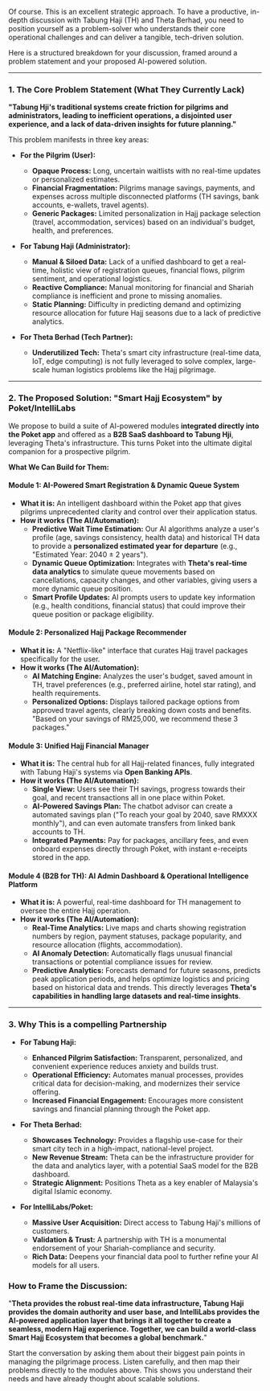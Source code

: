 Of course. This is an excellent strategic approach. To have a productive, in-depth discussion with Tabung Haji (TH) and Theta Berhad, you need to position yourself as a problem-solver who understands their core operational challenges and can deliver a tangible, tech-driven solution.

Here is a structured breakdown for your discussion, framed around a problem statement and your proposed AI-powered solution.

---

### **1. The Core Problem Statement (What They Currently Lack)**

**"Tabung Hji's traditional systems create friction for pilgrims and administrators, leading to inefficient operations, a disjointed user experience, and a lack of data-driven insights for future planning."**

This problem manifests in three key areas:

*   **For the Pilgrim (User):**
    *   **Opaque Process:** Long, uncertain waitlists with no real-time updates or personalized estimates.
    *   **Financial Fragmentation:** Pilgrims manage savings, payments, and expenses across multiple disconnected platforms (TH savings, bank accounts, e-wallets, travel agents).
    *   **Generic Packages:** Limited personalization in Hajj package selection (travel, accommodation, services) based on an individual's budget, health, and preferences.

*   **For Tabung Haji (Administrator):**
    *   **Manual & Siloed Data:** Lack of a unified dashboard to get a real-time, holistic view of registration queues, financial flows, pilgrim sentiment, and operational logistics.
    *   **Reactive Compliance:** Manual monitoring for financial and Shariah compliance is inefficient and prone to missing anomalies.
    *   **Static Planning:** Difficulty in predicting demand and optimizing resource allocation for future Hajj seasons due to a lack of predictive analytics.

*   **For Theta Berhad (Tech Partner):**
    *   **Underutilized Tech:** Theta's smart city infrastructure (real-time data, IoT, edge computing) is not fully leveraged to solve complex, large-scale human logistics problems like the Hajj pilgrimage.

---

### **2. The Proposed Solution: "Smart Hajj Ecosystem" by Poket/IntelliLabs**

We propose to build a suite of AI-powered modules **integrated directly into the Poket app** and offered as a **B2B SaaS dashboard to Tabung Hji**, leveraging Theta's infrastructure. This turns Poket into the ultimate digital companion for a prospective pilgrim.

**What We Can Build for Them:**

#### **Module 1: AI-Powered Smart Registration & Dynamic Queue System**

*   **What it is:** An intelligent dashboard within the Poket app that gives pilgrims unprecedented clarity and control over their application status.
*   **How it works (The AI/Automation):**
    *   **Predictive Wait Time Estimation:** Our AI algorithms analyze a user's profile (age, savings consistency, health data) and historical TH data to provide a **personalized estimated year for departure** (e.g., "Estimated Year: 2040 ± 2 years").
    *   **Dynamic Queue Optimization:** Integrates with **Theta's real-time data analytics** to simulate queue movements based on cancellations, capacity changes, and other variables, giving users a more dynamic queue position.
    *   **Smart Profile Updates:** AI prompts users to update key information (e.g., health conditions, financial status) that could improve their queue position or package eligibility.

#### **Module 2: Personalized Hajj Package Recommender**

*   **What it is:** A "Netflix-like" interface that curates Hajj travel packages specifically for the user.
*   **How it works (The AI/Automation):**
    *   **AI Matching Engine:** Analyzes the user's budget, saved amount in TH, travel preferences (e.g., preferred airline, hotel star rating), and health requirements.
    *   **Personalized Options:** Displays tailored package options from approved travel agents, clearly breaking down costs and benefits. "Based on your savings of RM25,000, we recommend these 3 packages."

#### **Module 3: Unified Hajj Financial Manager**

*   **What it is:** The central hub for all Hajj-related finances, fully integrated with Tabung Haji's systems via **Open Banking APIs**.
*   **How it works (The AI/Automation):**
    *   **Single View:** Users see their TH savings, progress towards their goal, and recent transactions all in one place within Poket.
    *   **AI-Powered Savings Plan:** The chatbot advisor can create a automated savings plan ("To reach your goal by 2040, save RMXXX monthly"), and can even automate transfers from linked bank accounts to TH.
    *   **Integrated Payments:** Pay for packages, ancillary fees, and even onboard expenses directly through Poket, with instant e-receipts stored in the app.

#### **Module 4 (B2B for TH): AI Admin Dashboard & Operational Intelligence Platform**

*   **What it is:** A powerful, real-time dashboard for TH management to oversee the entire Hajj operation.
*   **How it works (The AI/Automation):**
    *   **Real-Time Analytics:** Live maps and charts showing registration numbers by region, payment statuses, package popularity, and resource allocation (flights, accommodation).
    *   **AI Anomaly Detection:** Automatically flags unusual financial transactions or potential compliance issues for review.
    *   **Predictive Analytics:** Forecasts demand for future seasons, predicts peak application periods, and helps optimize logistics and pricing based on historical data and trends. This directly leverages **Theta's capabilities in handling large datasets and real-time insights**.

---

### **3. Why This is a compelling Partnership**

*   **For Tabung Haji:**
    *   **Enhanced Pilgrim Satisfaction:** Transparent, personalized, and convenient experience reduces anxiety and builds trust.
    *   **Operational Efficiency:** Automates manual processes, provides critical data for decision-making, and modernizes their service offering.
    *   **Increased Financial Engagement:** Encourages more consistent savings and financial planning through the Poket app.

*   **For Theta Berhad:**
    *   **Showcases Technology:** Provides a flagship use-case for their smart city tech in a high-impact, national-level project.
    *   **New Revenue Stream:** Theta can be the infrastructure provider for the data and analytics layer, with a potential SaaS model for the B2B dashboard.
    *   **Strategic Alignment:** Positions Theta as a key enabler of Malaysia's digital Islamic economy.

*   **For IntelliLabs/Poket:**
    *   **Massive User Acquisition:** Direct access to Tabung Haji's millions of customers.
    *   **Validation & Trust:** A partnership with TH is a monumental endorsement of your Shariah-compliance and security.
    *   **Rich Data:** Deepens your financial data pool to further refine your AI models for all users.

### **How to Frame the Discussion:**

"**Theta provides the robust real-time data infrastructure, Tabung Haji provides the domain authority and user base, and IntelliLabs provides the AI-powered application layer that brings it all together to create a seamless, modern Hajj experience. Together, we can build a world-class Smart Hajj Ecosystem that becomes a global benchmark.**"

Start the conversation by asking them about their biggest pain points in managing the pilgrimage process. Listen carefully, and then map their problems directly to the modules above. This shows you understand their needs and have already thought about scalable solutions.
